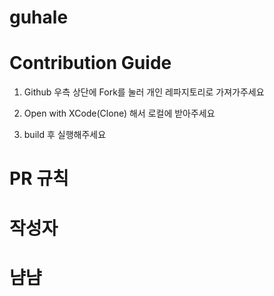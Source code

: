 # guhale


# Contribution Guide

1. Github 우측 상단에 Fork를 눌러 개인 레파지토리로 가져가주세요

2. Open with XCode(Clone) 해서 로컬에 받아주세요

3. build 후 실행해주세요

# PR 규칙

# 작성자

# 냠냠


